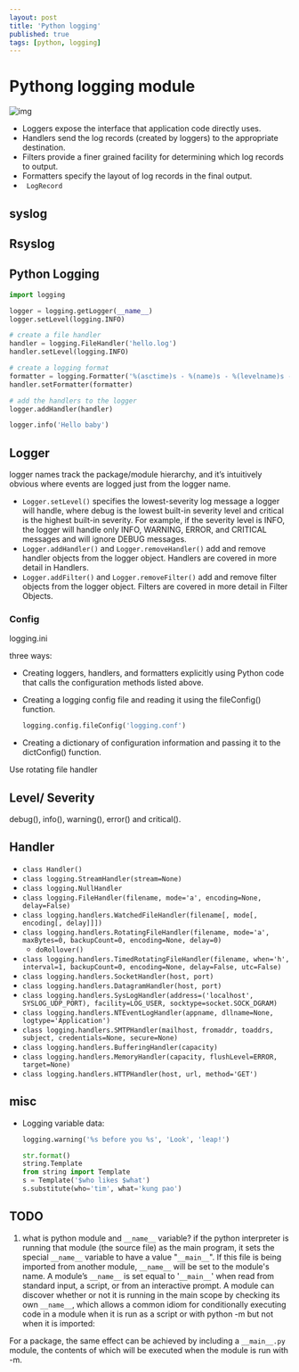 ```yaml
---
layout: post
title: 'Python logging'
published: true
tags: [python, logging]
---
```


# Pythong logging module

![img](https://docs.python.org/2/_images/logging_flow.png)

- Loggers expose the interface that application code directly uses.
- Handlers send the log records (created by loggers) to the appropriate destination.
- Filters provide a finer grained facility for determining which log records to output.
- Formatters specify the layout of log records in the final output.
- ` LogRecord`

## syslog

## Rsyslog

## Python Logging

```python
import logging

logger = logging.getLogger(__name__)
logger.setLevel(logging.INFO)

# create a file handler
handler = logging.FileHandler('hello.log')
handler.setLevel(logging.INFO)

# create a logging format
formatter = logging.Formatter('%(asctime)s - %(name)s - %(levelname)s - %(message)s')
handler.setFormatter(formatter)

# add the handlers to the logger
logger.addHandler(handler)

logger.info('Hello baby')
```

## Logger

logger names track the package/module hierarchy, and it’s intuitively obvious where events are logged just from the logger name.

- `Logger.setLevel()` specifies the lowest-severity log message a logger will handle, where debug is the lowest built-in severity level and critical is the highest built-in severity. For example, if the severity level is INFO, the logger will handle only INFO, WARNING, ERROR, and CRITICAL messages and will ignore DEBUG messages.
- `Logger.addHandler()` and `Logger.removeHandler()` add and remove handler objects from the logger object. Handlers are covered in more detail in Handlers.
- `Logger.addFilter()` and `Logger.removeFilter()` add and remove filter objects from the logger object. Filters are covered in more detail in Filter Objects.

### Config

logging.ini

three ways:

- Creating loggers, handlers, and formatters explicitly using Python code that calls the configuration methods listed above.

- Creating a logging config file and reading it using the fileConfig() function.
  ```python
  logging.config.fileConfig('logging.conf')
  ```
- Creating a dictionary of configuration information and passing it to the dictConfig() function.

Use rotating file handler

## Level/ Severity

debug(), info(), warning(), error() and critical().

## Handler

- `class Handler()`
- `class logging.StreamHandler(stream=None)`
- `class logging.NullHandler`
- `class logging.FileHandler(filename, mode='a', encoding=None, delay=False)`
- `class logging.handlers.WatchedFileHandler(filename[, mode[, encoding[, delay]]])`
- `class logging.handlers.RotatingFileHandler(filename, mode='a', maxBytes=0, backupCount=0, encoding=None, delay=0)`
  - `doRollover()`
- `class logging.handlers.TimedRotatingFileHandler(filename, when='h', interval=1, backupCount=0, encoding=None, delay=False, utc=False)`
- `class logging.handlers.SocketHandler(host, port)`
- `class logging.handlers.DatagramHandler(host, port)`
- `class logging.handlers.SysLogHandler(address=('localhost', SYSLOG_UDP_PORT), facility=LOG_USER, socktype=socket.SOCK_DGRAM)`
- `class logging.handlers.NTEventLogHandler(appname, dllname=None, logtype='Application')`
- `class logging.handlers.SMTPHandler(mailhost, fromaddr, toaddrs, subject, credentials=None, secure=None)`
- `class logging.handlers.BufferingHandler(capacity)`
- `class logging.handlers.MemoryHandler(capacity, flushLevel=ERROR, target=None)`
- `class logging.handlers.HTTPHandler(host, url, method='GET')`

## misc

- Logging variable data:

  ```python
  logging.warning('%s before you %s', 'Look', 'leap!')

  str.format()
  string.Template
  from string import Template
  s = Template('$who likes $what')
  s.substitute(who='tim', what='kung pao')
  ```

## TODO

1. what is python module and `__name__` variable?
   if the python interpreter is running that module (the source file) as the main program, it sets the special `__name__` variable to have a value "`__main__`". If this file is being imported from another module, `__name__` will be set to the module's name.
   A module’s `__name__` is set equal to '`__main__`' when read from standard input, a script, or from an interactive prompt.
   A module can discover whether or not it is running in the main scope by checking its own `__name__`, which allows a common idiom for conditionally executing code in a module when it is run as a script or with python -m but not when it is imported:

For a package, the same effect can be achieved by including a `__main__.py` module, the contents of which will be executed when the module is run with -m.
